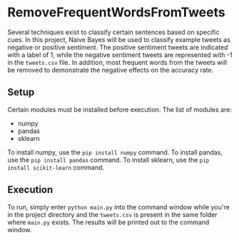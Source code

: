# RemoveFrequentWordsFromTweets
Several techniques exist to classify certain sentences based on specific cues. In this project, Naive Bayes will be used to classify example tweets as negative or positive sentiment. The positive sentiment tweets are indicated with a label of 1, while the negative sentiment tweets are represented with -1 in the ```tweets.csv``` file. In addition, most frequent words from the tweets will be removed to demonstrate the negative effects on the accuracy rate.

## Setup

Certain modules must be installed before execution. The list of modules are: 
* numpy
* pandas
* sklearn

To install numpy, use the ```pip install numpy``` command.
To install pandas, use the ```pip install pandas``` command.
To install sklearn, use the ```pip install scikit-learn``` command.

## Execution

To run, simply enter ```python main.py``` into the command window while you're in the project directory and the ```tweets.csv``` is present in the same folder where ```main.py``` exists. The results will be printed out to the command window.
